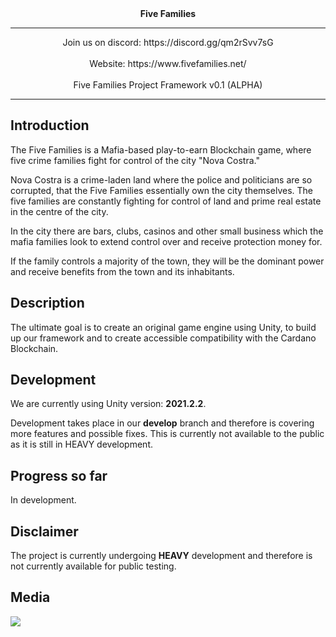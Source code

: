 <div align="center">
   <b>Five Families</b>
</div>

<hr/>


<div align="center">
Join us on discord: https://discord.gg/qm2rSvv7sG
</div>
<br />
<div align="center">
Website: https://www.fivefamilies.net/
</div>

<br />
<div align="center">
Five Families Project Framework v0.1 (ALPHA)
</div>
<hr/>

## Introduction

The Five Families is a Mafia-based play-to-earn Blockchain game, where five crime families fight for control of the city "Nova Costra."

Nova Costra is a crime-laden land where the police and politicians are so corrupted, that the Five Families essentially own the city themselves. The five families are constantly fighting for control of land and prime real estate in the centre of the city.

In the city there are bars, clubs, casinos and other small business which the mafia families look to extend control over and receive protection money for.

If the family controls a majority of the town, they will be the dominant power and receive benefits from the town and its inhabitants.

## Description

The ultimate goal is to create an original game engine using Unity, to build up our framework and to create accessible compatibility with the Cardano Blockchain.

## Development

We are currently using Unity version: **2021.2.2**.

Development takes place in our **develop** branch and therefore is covering more features and possible fixes. This is currently not available to the public as it is still in HEAVY development.

## Progress so far

In development.

## Disclaimer

The project is currently undergoing **HEAVY** development and therefore is not currently available for public testing.

## Media

![](https://raw.githubusercontent.com/FiveFamilies/readme/main/fivefamilies.png)
